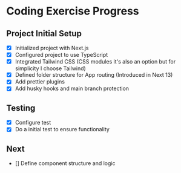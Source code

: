 # Coding Exercise Progress

## Project Initial Setup

- [x] Initialized project with Next.js
- [x] Configured project to use TypeScript
- [x] Integrated Tailwind CSS (CSS modules it's also an option but for simplicity I choose Tailwind)
- [x] Defined folder structure for App routing (Introduced in Next 13)
- [x] Add prettier plugins
- [x] Add husky hooks and main branch protection

## Testing

- [x] Configure test
- [x] Do a initial test to ensure functionality

## Next

- [] Define component structure and logic
